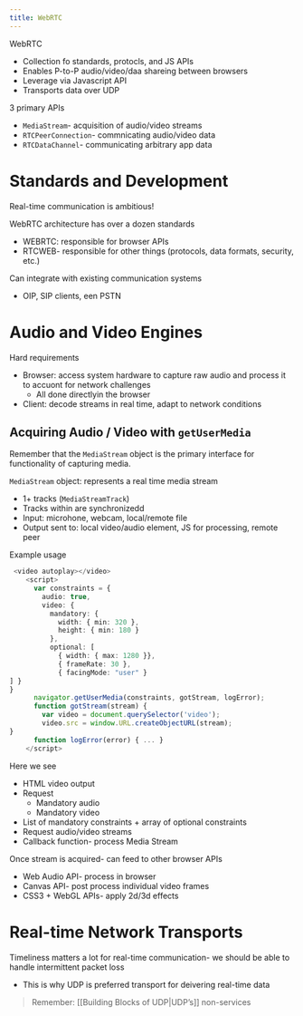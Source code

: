 ```yaml
---
title: WebRTC
---
```


WebRTC
- Collection fo standards, protocls, and JS APIs
- Enables P-to-P audio/video/daa shareing between browsers
- Leverage via Javascript API
- Transports data over UDP


3 primary APIs
- `MediaStream`- acquisition of audio/video streams
- `RTCPeerConnection`- commnicating audio/video data
- `RTCDataChannel`- communicating arbitrary app data

# Standards and Development
Real-time communication is ambitious!

WebRTC architecture has over a dozen standards
- WEBRTC: responsible for browser APIs
- RTCWEB- responsible for other things (protocols, data formats, security, etc.)

Can integrate with existing communication systems
- OIP, SIP clients, een PSTN


# Audio and Video Engines
Hard requirements
- Browser: access system hardware to capture raw audio and process it to accuont for network challenges
	- All done directlyin the browser
- Client: decode streams in real time, adapt to network conditions

## Acquiring Audio / Video with `getUserMedia`
Remember that the `MediaStream` object is the primary interface for functionality of capturing media.

`MediaStream` object: represents a real time media stream
- 1+ tracks (`MediaStreamTrack`)
- Tracks within are synchronizedd
- Input: microhone, webcam, local/remote file
- Output sent to: local video/audio element, JS for processing, remote peer

Example usage
```typescript
 <video autoplay></video>
    <script>
      var constraints = {
        audio: true,
        video: {
          mandatory: {
            width: { min: 320 },
            height: { min: 180 }
          },
          optional: [
            { width: { max: 1280 }},
            { frameRate: 30 },
            { facingMode: "user" }
] }
}
      navigator.getUserMedia(constraints, gotStream, logError);
      function gotStream(stream) {
        var video = document.querySelector('video');
        video.src = window.URL.createObjectURL(stream);
}
      function logError(error) { ... }
    </script>
```
Here we see
- HTML video output
- Request
	- Mandatory audio
	- Mandatory video
- List of mandatory constraints + array of optional constraints
- Request audio/video streams
- Callback function- process Media Stream

Once stream is acquired- can feed to other browser APIs
- Web Audio API- process in browser
- Canvas API- post process individual video frames
- CSS3 + WebGL APIs- apply 2d/3d effects

# Real-time Network Transports

Timeliness matters a lot for real-time communication- we should be able to handle intermittent packet loss
- This is why UDP is preferred transport for deivering real-time data

> Remember: [[Building Blocks of UDP|UDP’s]] non-services



